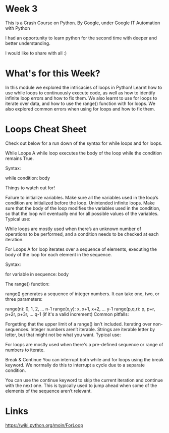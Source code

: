 # Week 3

This is a Crash Course on Python. By Google, under Google IT Automation with Python

I had an opportunity to learn python for the second time with deeper and better understanding.

I would like to share with all :)

# What's for this Week?
In this module we explored the intricacies of loops in Python! Learnt how to use while loops to continuously execute code, as well as how to identify infinite loop errors and how to fix them. We also learnt to use for loops to iterate over data, and how to use the range() function with for loops. We also explored common errors when using for loops and how to fix them.

# Loops Cheat Sheet
Check out below for a run down of the syntax for while loops and for loops.

While Loops
A while loop executes the body of the loop while the condition remains True.

Syntax:

while condition:
    body

Things to watch out for!

Failure to initialize variables. Make sure all the variables used in the loop’s condition  are initialized before the loop.
Unintended infinite loops. Make sure that the body of the loop modifies the variables used in the condition, so that the loop will eventually end for all possible values of the variables.
Typical use:

While loops are mostly used when there’s an unknown number of operations to be performed, and a condition needs to be checked at each iteration.

For Loops
A for loop iterates over a sequence of elements, executing the body of the loop for each element in the sequence.

Syntax:

for variable in sequence:
    body
    
The range() function:

range() generates a sequence of integer numbers. It can take one, two, or three parameters:

range(n): 0, 1, 2, ... n-1
range(x,y): x, x+1, x+2, ... y-1
range(p,q,r): p, p+r, p+2r, p+3r, ... q-1 (if it's a valid increment)
Common pitfalls:

Forgetting that the upper limit of a range() isn’t included.
Iterating over non-sequences. Integer numbers aren’t iterable. Strings are iterable letter by letter, but that might not be what you want.
Typical use:

For loops are mostly used when there's a pre-defined sequence or range of numbers to iterate.

Break & Continue
You can interrupt both while and for loops using the break keyword. We normally do this to interrupt a cycle due to a separate condition.

You can use the continue keyword to skip the current iteration and continue with the next one. This is typically used to jump ahead when some of the elements of the sequence aren’t relevant.


# Links

https://wiki.python.org/moin/ForLoop
